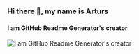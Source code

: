 ### Hi there 👋, my name is Arturs
#### I am GitHub Readme Generator's creator
![I am GitHub Readme Generator's creator](https://media.giphy.com/media/R3pYAZTwSAmJbykC9B/giphy.gif)
